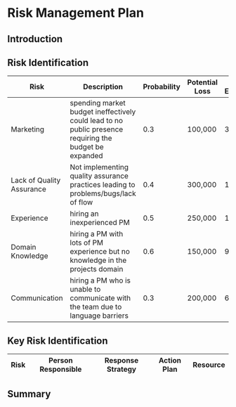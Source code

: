 # Risk Management Plan

## Introduction

## Risk Identification

| Risk | Description | Probability | Potential Loss | Risk Exposure | Risk Category |
| ---- | ----------- | ----------- | -------------- | ------------- | ------------- |
| Marketing | spending market budget ineffectively could lead to no public presence requiring the budget be expanded | 0.3 | 100,000 | 30,000  | budget/cost         |
| Lack of Quality Assurance | Not implementing quality assurance practices leading to problems/bugs/lack of flow     | 0.4 | 300,000 | 120,000 | Development Process |
| Experience | hiring an inexperienced PM                                                                            | 0.5 | 250,000 | 125,000 | Project Management  |
| Domain Knowledge | hiring a PM with lots of PM experience but no knowledge in the projects domain                  | 0.6 | 150,000 | 90,000  | Project Management  |
| Communication | hiring a PM who is unable to communicate with the team due to language barriers                    | 0.3 | 200,000 | 60,000  | Project Management  |

## Key Risk Identification

| Risk | Person Responsible | Response Strategy | Action Plan | Resource |
| ---- | ------------------ | ----------------- | ----------- | -------- |

## Summary
